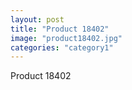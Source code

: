 ```yaml
---
layout: post
title: "Product 18402"
image: "product18402.jpg"
categories: "category1"
---
```

Product 18402
